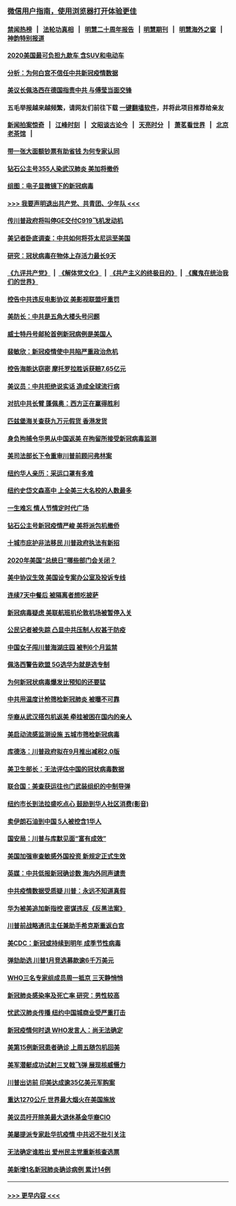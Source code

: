 ### [微信用户指南，使用浏览器打开体验更佳](https://github.com/gfw-breaker/banned-news1/blob/master/indexes/wechat-guide.md?t=0)
#### [禁闻热榜](热点新闻.md?t=0)  &nbsp;&nbsp;|&nbsp;&nbsp; [法轮功真相](https://github.com/gfw-breaker/truth/blob/master/README.md?t=0) &nbsp;&nbsp;|&nbsp;&nbsp; [明慧二十周年报告](https://github.com/gfw-breaker/mh-reports/blob/master/README.md?t=0) &nbsp;&nbsp;|&nbsp;&nbsp;[明慧期刊](https://github.com/gfw-breaker/mh-qikan) &nbsp;&nbsp;|&nbsp;&nbsp; [明慧海外之窗](https://github.com/gfw-breaker/mh-news/blob/master/README.md?t=0) &nbsp;&nbsp;|&nbsp;&nbsp; [神韵特别报道](https://github.com/gfw-breaker/mh-news/blob/master/shenyun.md?t=0)
#### [2020美国最可负担九款车 含SUV和电动车](../pages/nsc412/n11860334.md?t=02162222) 
#### [分析：为何白宫不信任中共新冠疫情数据](../pages/nsc412/n11872473.md?t=02162222) 
#### [美议长佩洛西在德国指责中共 与傅莹当面交锋](../pages/nsc412/n11872375.md?t=02162222) 
#### 五毛举报越来越频繁，请网友们前往下载 [一键翻墙软件](https://github.com/gfw-breaker/ssr-accounts)，并将此项目推荐给亲友
#### [新闻拍案惊奇](https://github.com/gfw-breaker/banned-news1/blob/master/pages/link4.md) &nbsp;&nbsp;|&nbsp;&nbsp; [江峰时刻](https://github.com/gfw-breaker/banned-news1/blob/master/pages/link4.md) &nbsp;&nbsp;|&nbsp;&nbsp; [文昭谈古论今](https://github.com/gfw-breaker/banned-news1/blob/master/pages/link4.md) &nbsp;&nbsp;|&nbsp;&nbsp; [天亮时分](https://github.com/gfw-breaker/banned-news1/blob/master/pages/link4.md) &nbsp;&nbsp;|&nbsp;&nbsp; [萧茗看世界](https://github.com/gfw-breaker/banned-news1/blob/master/pages/link4.md) &nbsp;&nbsp;|&nbsp;&nbsp; [北京老茶馆](https://github.com/gfw-breaker/banned-news1/blob/master/pages/link4.md) &nbsp;&nbsp;|&nbsp;&nbsp; 
#### [带一张大面额钞票有助省钱 为何专家认同](../pages/nsc412/n11870166.md?t=02162222) 
#### [钻石公主号355人染武汉肺炎 美加将撤侨](../pages/nsc412/n11872392.md?t=02162222) 
#### [组图：电子显微镜下的新冠病毒](../pages/nsc412/n11872057.md?t=02162222) 
#### [>>> 我要声明退出共产党、共青团、少年队 <<<](https://github.com/begood0513/goodnews/blob/master/quit/letter.md) 
#### [传川普政府将叫停GE交付C919飞机发动机](../pages/nsc412/n11871600.md?t=02162222) 
#### [美记者卧底调查：中共如何将芬太尼运至美国](../pages/nsc412/n11871821.md?t=02162222) 
#### [研究：冠状病毒在物体上存活力最长9天](../pages/nsc412/n11871871.md?t=02162222) 
#### [《九评共产党》](https://github.com/begood0513/9ping.md/blob/master/README.md) &nbsp;|&nbsp; [《解体党文化》](../../../../jtdwh.md/blob/master/README.md)  &nbsp;|&nbsp; [《共产主义的终极目的》](../../../../gczydzjmd.md/blob/master/README.md) &nbsp;|&nbsp; [《魔鬼在统治我们的世界》](../../../../mgztzwmdsj.md/blob/master/README.md) 
#### [控告中共违反电影协议 美影视联盟吁重罚](../pages/nsc412/n11871820.md?t=02162222) 
#### [美防长：中共是五角大楼头号问题](../pages/nsc412/n11871768.md?t=02162222) 
#### [威士特丹号邮轮首例新冠病例是美国人](../pages/nsc412/n11871731.md?t=02162222) 
#### [裴敏欣：新冠疫情使中共陷严重政治危机](../pages/nsc412/n11871514.md?t=02162222) 
#### [控告海能达窃密 摩托罗拉胜诉获赔7.65亿元](../pages/nsc412/n11871594.md?t=02162222) 
#### [美议员：中共拒绝说实话 造成全球流行病](../pages/nsc412/n11871582.md?t=02162222) 
#### [对抗中共长臂 蓬佩奥：西方正在赢得胜利](../pages/nsc412/n11871500.md?t=02162222) 
#### [匹兹堡海关查获九万元假货 香港发货](../pages/nsc412/n11870716.md?t=02162222) 
#### [身负拘捕令华男从中国返美  在拘留所接受新冠病毒监测](../pages/nsc412/n11870710.md?t=02162222) 
#### [美司法部长下令重审川普前顾问弗林案](../pages/nsc412/n11870258.md?t=02162222) 
#### [纽约华人亲历：采运口罩有多难](../pages/nsc412/n11870531.md?t=02162222) 
#### [纽约史岱文森高中  上全美三大名校的人数最多](../pages/nsc412/n11870557.md?t=02162222) 
#### [一生难忘 情人节情定时代广场](../pages/nsc412/n11870536.md?t=02162222) 
#### [钻石公主号新冠疫情严峻 美将派包机撤侨](../pages/nsc412/n11870505.md?t=02162222) 
#### [十城市庇护非法移民 川普政府执法有新招](../pages/nsc412/n11870410.md?t=02162222) 
#### [2020年美国“总统日”哪些部门会关闭？](../pages/nsc412/n11870148.md?t=02162222) 
#### [美中协议生效 美国设专案办公室及投诉专线](../pages/nsc412/n11870266.md?t=02162222) 
#### [连续7天中餐后 被隔离者想吃披萨](../pages/nsc412/n11870243.md?t=02162222) 
#### [新冠病毒疑虑 美联航班机伦敦机场被暂停入关](../pages/nsc412/n11870015.md?t=02162222) 
#### [公民记者被失踪 凸显中共压制人权甚于防疫](../pages/nsc412/n11870042.md?t=02162222) 
#### [中国女子闯川普海湖庄园 被判6个月监禁](../pages/nsc412/n11869919.md?t=02162222) 
#### [佩洛西警告欧盟 5G选华为就是选专制](../pages/nsc412/n11869898.md?t=02162222) 
#### [为何新冠状病毒爆发比预知的还要猛](../pages/nsc412/n11869828.md?t=02162222) 
#### [中共用温度计枪筛检新冠肺炎 被曝不可靠](../pages/nsc412/n11869707.md?t=02162222) 
#### [华裔从武汉搭包机返美 牵挂被困在国内的亲人](../pages/nsc412/n11869711.md?t=02162222) 
#### [美启动流感监测设施 五城市筛检新冠病毒](../pages/nsc412/n11869689.md?t=02162222) 
#### [库德洛：川普政府拟在9月推出减税2.0版](../pages/nsc412/n11869627.md?t=02162222) 
#### [美卫生部长：无法评估中国的冠状病毒数据](../pages/nsc412/n11869301.md?t=02162222) 
#### [联合国：美查获运往也门武装组织的中制导弹](../pages/nsc412/n11868677.md?t=02162222) 
#### [纽约市长到法拉盛吃点心  鼓励到华人社区消费(影音)](../pages/nsc412/n11868197.md?t=02162222) 
#### [卖伊朗石油到中国  5人被控含1华人](../pages/nsc412/n11867988.md?t=02162222) 
#### [国安局：川普与库默见面“富有成效”](../pages/nsc412/n11867976.md?t=02162222) 
#### [美国加强审查敏感外国投资 新规定正式生效](../pages/nsc412/n11868041.md?t=02162222) 
#### [英媒：中共低报新冠确诊数 海内外同声谴责](../pages/nsc412/n11867421.md?t=02162222) 
#### [中共疫情数据受质疑 川普：永远不知道真假](../pages/nsc412/n11867195.md?t=02162222) 
#### [华为被美追加新指控 密谋违反《反黑法案》](../pages/nsc412/n11867191.md?t=02162222) 
#### [川普前战略通讯主任兼助手希克斯重返白宫](../pages/nsc412/n11867104.md?t=02162222) 
#### [美CDC：新冠或持续到明年 成季节性病毒](../pages/nsc412/n11867279.md?t=02162222) 
#### [弹劾助选 川普1月竞选募款逾6千万美元](../pages/nsc412/n11866950.md?t=02162222) 
#### [WHO三名专家组成员周一抵京 三天静悄悄](../pages/nsc412/n11866947.md?t=02162222) 
#### [新冠肺炎感染率及死亡率 研究：男性较高](../pages/nsc412/n11866956.md?t=02162222) 
#### [忧武汉肺炎传播 纽约中国城商业受严重打击](../pages/nsc412/n11866902.md?t=02162222) 
#### [新冠疫情何时退 WHO发言人：尚无法确定](../pages/nsc412/n11866864.md?t=02162222) 
#### [美第15例新冠患者确诊 上周五随包机回美](../pages/nsc412/n11866852.md?t=02162222) 
#### [美军潜艇成功试射三叉戟飞弹 展现核威慑力](../pages/nsc412/n11866046.md?t=02162222) 
#### [川普出访前 印美达成逾35亿美元军购案](../pages/nsc412/n11865444.md?t=02162222) 
#### [重达1270公斤 世界最大烟火在美国施放](../pages/nsc412/n11865198.md?t=02162222) 
#### [美议员吁开除美最大退休基金华裔CIO](../pages/nsc412/n11865230.md?t=02162222) 
#### [美屡提派专家赴华抗疫情 中共迟不批引关注](../pages/nsc412/n11864719.md?t=02162222) 
#### [无法确定谁胜出 爱州民主党重新核查选票](../pages/nsc412/n11864830.md?t=02162222) 
#### [美新增1名新冠肺炎确诊病例 累计14例](../pages/nsc412/n11864893.md?t=02162222) 

----
#### [ >>> 更早内容 <<< ](../indexes/nsc412-earlier.md)
